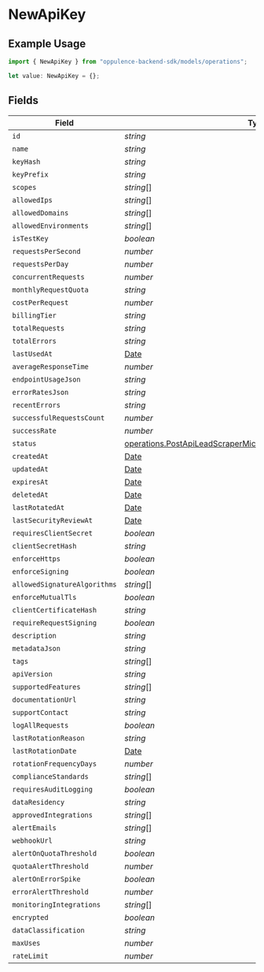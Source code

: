# NewApiKey

## Example Usage

```typescript
import { NewApiKey } from "oppulence-backend-sdk/models/operations";

let value: NewApiKey = {};
```

## Fields

| Field                                                                                                                                                  | Type                                                                                                                                                   | Required                                                                                                                                               | Description                                                                                                                                            |
| ------------------------------------------------------------------------------------------------------------------------------------------------------ | ------------------------------------------------------------------------------------------------------------------------------------------------------ | ------------------------------------------------------------------------------------------------------------------------------------------------------ | ------------------------------------------------------------------------------------------------------------------------------------------------------ |
| `id`                                                                                                                                                   | *string*                                                                                                                                               | :heavy_minus_sign:                                                                                                                                     | N/A                                                                                                                                                    |
| `name`                                                                                                                                                 | *string*                                                                                                                                               | :heavy_minus_sign:                                                                                                                                     | N/A                                                                                                                                                    |
| `keyHash`                                                                                                                                              | *string*                                                                                                                                               | :heavy_minus_sign:                                                                                                                                     | N/A                                                                                                                                                    |
| `keyPrefix`                                                                                                                                            | *string*                                                                                                                                               | :heavy_minus_sign:                                                                                                                                     | N/A                                                                                                                                                    |
| `scopes`                                                                                                                                               | *string*[]                                                                                                                                             | :heavy_minus_sign:                                                                                                                                     | N/A                                                                                                                                                    |
| `allowedIps`                                                                                                                                           | *string*[]                                                                                                                                             | :heavy_minus_sign:                                                                                                                                     | N/A                                                                                                                                                    |
| `allowedDomains`                                                                                                                                       | *string*[]                                                                                                                                             | :heavy_minus_sign:                                                                                                                                     | N/A                                                                                                                                                    |
| `allowedEnvironments`                                                                                                                                  | *string*[]                                                                                                                                             | :heavy_minus_sign:                                                                                                                                     | N/A                                                                                                                                                    |
| `isTestKey`                                                                                                                                            | *boolean*                                                                                                                                              | :heavy_minus_sign:                                                                                                                                     | N/A                                                                                                                                                    |
| `requestsPerSecond`                                                                                                                                    | *number*                                                                                                                                               | :heavy_minus_sign:                                                                                                                                     | N/A                                                                                                                                                    |
| `requestsPerDay`                                                                                                                                       | *number*                                                                                                                                               | :heavy_minus_sign:                                                                                                                                     | N/A                                                                                                                                                    |
| `concurrentRequests`                                                                                                                                   | *number*                                                                                                                                               | :heavy_minus_sign:                                                                                                                                     | N/A                                                                                                                                                    |
| `monthlyRequestQuota`                                                                                                                                  | *string*                                                                                                                                               | :heavy_minus_sign:                                                                                                                                     | N/A                                                                                                                                                    |
| `costPerRequest`                                                                                                                                       | *number*                                                                                                                                               | :heavy_minus_sign:                                                                                                                                     | N/A                                                                                                                                                    |
| `billingTier`                                                                                                                                          | *string*                                                                                                                                               | :heavy_minus_sign:                                                                                                                                     | N/A                                                                                                                                                    |
| `totalRequests`                                                                                                                                        | *string*                                                                                                                                               | :heavy_minus_sign:                                                                                                                                     | N/A                                                                                                                                                    |
| `totalErrors`                                                                                                                                          | *string*                                                                                                                                               | :heavy_minus_sign:                                                                                                                                     | N/A                                                                                                                                                    |
| `lastUsedAt`                                                                                                                                           | [Date](https://developer.mozilla.org/en-US/docs/Web/JavaScript/Reference/Global_Objects/Date)                                                          | :heavy_minus_sign:                                                                                                                                     | N/A                                                                                                                                                    |
| `averageResponseTime`                                                                                                                                  | *number*                                                                                                                                               | :heavy_minus_sign:                                                                                                                                     | N/A                                                                                                                                                    |
| `endpointUsageJson`                                                                                                                                    | *string*                                                                                                                                               | :heavy_minus_sign:                                                                                                                                     | N/A                                                                                                                                                    |
| `errorRatesJson`                                                                                                                                       | *string*                                                                                                                                               | :heavy_minus_sign:                                                                                                                                     | N/A                                                                                                                                                    |
| `recentErrors`                                                                                                                                         | *string*                                                                                                                                               | :heavy_minus_sign:                                                                                                                                     | N/A                                                                                                                                                    |
| `successfulRequestsCount`                                                                                                                              | *number*                                                                                                                                               | :heavy_minus_sign:                                                                                                                                     | N/A                                                                                                                                                    |
| `successRate`                                                                                                                                          | *number*                                                                                                                                               | :heavy_minus_sign:                                                                                                                                     | N/A                                                                                                                                                    |
| `status`                                                                                                                                               | [operations.PostApiLeadScraperMicroserviceApiV1ApiKeysRotateStatus](../../models/operations/postapileadscrapermicroserviceapiv1apikeysrotatestatus.md) | :heavy_minus_sign:                                                                                                                                     | N/A                                                                                                                                                    |
| `createdAt`                                                                                                                                            | [Date](https://developer.mozilla.org/en-US/docs/Web/JavaScript/Reference/Global_Objects/Date)                                                          | :heavy_minus_sign:                                                                                                                                     | N/A                                                                                                                                                    |
| `updatedAt`                                                                                                                                            | [Date](https://developer.mozilla.org/en-US/docs/Web/JavaScript/Reference/Global_Objects/Date)                                                          | :heavy_minus_sign:                                                                                                                                     | N/A                                                                                                                                                    |
| `expiresAt`                                                                                                                                            | [Date](https://developer.mozilla.org/en-US/docs/Web/JavaScript/Reference/Global_Objects/Date)                                                          | :heavy_minus_sign:                                                                                                                                     | N/A                                                                                                                                                    |
| `deletedAt`                                                                                                                                            | [Date](https://developer.mozilla.org/en-US/docs/Web/JavaScript/Reference/Global_Objects/Date)                                                          | :heavy_minus_sign:                                                                                                                                     | N/A                                                                                                                                                    |
| `lastRotatedAt`                                                                                                                                        | [Date](https://developer.mozilla.org/en-US/docs/Web/JavaScript/Reference/Global_Objects/Date)                                                          | :heavy_minus_sign:                                                                                                                                     | N/A                                                                                                                                                    |
| `lastSecurityReviewAt`                                                                                                                                 | [Date](https://developer.mozilla.org/en-US/docs/Web/JavaScript/Reference/Global_Objects/Date)                                                          | :heavy_minus_sign:                                                                                                                                     | N/A                                                                                                                                                    |
| `requiresClientSecret`                                                                                                                                 | *boolean*                                                                                                                                              | :heavy_minus_sign:                                                                                                                                     | N/A                                                                                                                                                    |
| `clientSecretHash`                                                                                                                                     | *string*                                                                                                                                               | :heavy_minus_sign:                                                                                                                                     | N/A                                                                                                                                                    |
| `enforceHttps`                                                                                                                                         | *boolean*                                                                                                                                              | :heavy_minus_sign:                                                                                                                                     | N/A                                                                                                                                                    |
| `enforceSigning`                                                                                                                                       | *boolean*                                                                                                                                              | :heavy_minus_sign:                                                                                                                                     | N/A                                                                                                                                                    |
| `allowedSignatureAlgorithms`                                                                                                                           | *string*[]                                                                                                                                             | :heavy_minus_sign:                                                                                                                                     | N/A                                                                                                                                                    |
| `enforceMutualTls`                                                                                                                                     | *boolean*                                                                                                                                              | :heavy_minus_sign:                                                                                                                                     | N/A                                                                                                                                                    |
| `clientCertificateHash`                                                                                                                                | *string*                                                                                                                                               | :heavy_minus_sign:                                                                                                                                     | N/A                                                                                                                                                    |
| `requireRequestSigning`                                                                                                                                | *boolean*                                                                                                                                              | :heavy_minus_sign:                                                                                                                                     | N/A                                                                                                                                                    |
| `description`                                                                                                                                          | *string*                                                                                                                                               | :heavy_minus_sign:                                                                                                                                     | N/A                                                                                                                                                    |
| `metadataJson`                                                                                                                                         | *string*                                                                                                                                               | :heavy_minus_sign:                                                                                                                                     | N/A                                                                                                                                                    |
| `tags`                                                                                                                                                 | *string*[]                                                                                                                                             | :heavy_minus_sign:                                                                                                                                     | N/A                                                                                                                                                    |
| `apiVersion`                                                                                                                                           | *string*                                                                                                                                               | :heavy_minus_sign:                                                                                                                                     | N/A                                                                                                                                                    |
| `supportedFeatures`                                                                                                                                    | *string*[]                                                                                                                                             | :heavy_minus_sign:                                                                                                                                     | N/A                                                                                                                                                    |
| `documentationUrl`                                                                                                                                     | *string*                                                                                                                                               | :heavy_minus_sign:                                                                                                                                     | N/A                                                                                                                                                    |
| `supportContact`                                                                                                                                       | *string*                                                                                                                                               | :heavy_minus_sign:                                                                                                                                     | N/A                                                                                                                                                    |
| `logAllRequests`                                                                                                                                       | *boolean*                                                                                                                                              | :heavy_minus_sign:                                                                                                                                     | N/A                                                                                                                                                    |
| `lastRotationReason`                                                                                                                                   | *string*                                                                                                                                               | :heavy_minus_sign:                                                                                                                                     | N/A                                                                                                                                                    |
| `lastRotationDate`                                                                                                                                     | [Date](https://developer.mozilla.org/en-US/docs/Web/JavaScript/Reference/Global_Objects/Date)                                                          | :heavy_minus_sign:                                                                                                                                     | N/A                                                                                                                                                    |
| `rotationFrequencyDays`                                                                                                                                | *number*                                                                                                                                               | :heavy_minus_sign:                                                                                                                                     | N/A                                                                                                                                                    |
| `complianceStandards`                                                                                                                                  | *string*[]                                                                                                                                             | :heavy_minus_sign:                                                                                                                                     | N/A                                                                                                                                                    |
| `requiresAuditLogging`                                                                                                                                 | *boolean*                                                                                                                                              | :heavy_minus_sign:                                                                                                                                     | N/A                                                                                                                                                    |
| `dataResidency`                                                                                                                                        | *string*                                                                                                                                               | :heavy_minus_sign:                                                                                                                                     | N/A                                                                                                                                                    |
| `approvedIntegrations`                                                                                                                                 | *string*[]                                                                                                                                             | :heavy_minus_sign:                                                                                                                                     | N/A                                                                                                                                                    |
| `alertEmails`                                                                                                                                          | *string*[]                                                                                                                                             | :heavy_minus_sign:                                                                                                                                     | N/A                                                                                                                                                    |
| `webhookUrl`                                                                                                                                           | *string*                                                                                                                                               | :heavy_minus_sign:                                                                                                                                     | N/A                                                                                                                                                    |
| `alertOnQuotaThreshold`                                                                                                                                | *boolean*                                                                                                                                              | :heavy_minus_sign:                                                                                                                                     | N/A                                                                                                                                                    |
| `quotaAlertThreshold`                                                                                                                                  | *number*                                                                                                                                               | :heavy_minus_sign:                                                                                                                                     | N/A                                                                                                                                                    |
| `alertOnErrorSpike`                                                                                                                                    | *boolean*                                                                                                                                              | :heavy_minus_sign:                                                                                                                                     | N/A                                                                                                                                                    |
| `errorAlertThreshold`                                                                                                                                  | *number*                                                                                                                                               | :heavy_minus_sign:                                                                                                                                     | N/A                                                                                                                                                    |
| `monitoringIntegrations`                                                                                                                               | *string*[]                                                                                                                                             | :heavy_minus_sign:                                                                                                                                     | N/A                                                                                                                                                    |
| `encrypted`                                                                                                                                            | *boolean*                                                                                                                                              | :heavy_minus_sign:                                                                                                                                     | N/A                                                                                                                                                    |
| `dataClassification`                                                                                                                                   | *string*                                                                                                                                               | :heavy_minus_sign:                                                                                                                                     | N/A                                                                                                                                                    |
| `maxUses`                                                                                                                                              | *number*                                                                                                                                               | :heavy_minus_sign:                                                                                                                                     | N/A                                                                                                                                                    |
| `rateLimit`                                                                                                                                            | *number*                                                                                                                                               | :heavy_minus_sign:                                                                                                                                     | N/A                                                                                                                                                    |